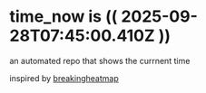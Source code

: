 # time_now is (( 2025-09-28T07:45:00.410Z ))

an automated repo that shows the currnent time

inspired by [breakingheatmap](https://github.com/breakingheatmap/breakingheatmap)